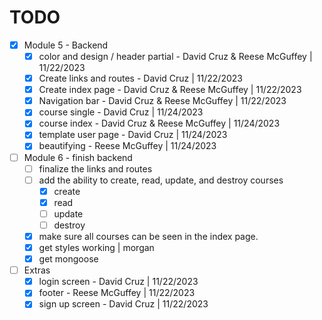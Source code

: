 # TODO

- [x] Module 5 - Backend
  - [x] color and design / header partial - David Cruz & Reese McGuffey | 11/22/2023
  - [x] Create links and routes - David Cruz | 11/22/2023
  - [x] Create index page - David Cruz & Reese McGuffey | 11/22/2023
  - [x] Navigation bar - David Cruz & Reese McGuffey | 11/22/2023
  - [x] course single - David Cruz | 11/24/2023
  - [x] course index - David Cruz & Reese McGuffey | 11/24/2023
  - [x] template user page - David Cruz | 11/24/2023
  - [x] beautifying - Reese McGuffey | 11/24/2023
- [ ] Module 6 - finish backend
  - [ ] finalize the links and routes
  - [ ] add the ability to create, read, update, and destroy courses
    - [x] create
    - [x] read
    - [ ] update
    - [ ] destroy
  - [x] make sure all courses can be seen in the index page.
  - [x] get styles working | morgan
  - [x] get mongoose

- [ ] Extras
  - [x] login screen - David Cruz | 11/22/2023
  - [x] footer - Reese McGuffey | 11/22/2023
  - [x] sign up screen - David Cruz | 11/22/2023
